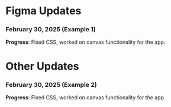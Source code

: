 # Figma Updates

### February 30, 2025 (Example 1)

**Progress**: Fixed CSS, worked on canvas functionality for the app.


# Other Updates

### February 30, 2025 (Example 2)

**Progress**: Fixed CSS, worked on canvas functionality for the app.
